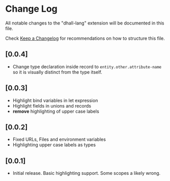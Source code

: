 # Change Log
All notable changes to the "dhall-lang" extension will be documented in this file.

Check [Keep a Changelog](http://keepachangelog.com/) for recommendations on how to structure this file.

## [0.0.4]
- Change type declaration inside record to `entity.other.attribute-name` so it is visually distinct from the type itself.
## [0.0.3]
- Highlight bind variables in let expression
- Highlight fields in unions and records
- **remove** highlighting of upper case labels 

## [0.0.2]
- Fixed URLs, Files and environment variables
- Highlighting upper case labels as types

## [0.0.1]
- Initial release. Basic highlighting support. Some scopes a likely wrong.




